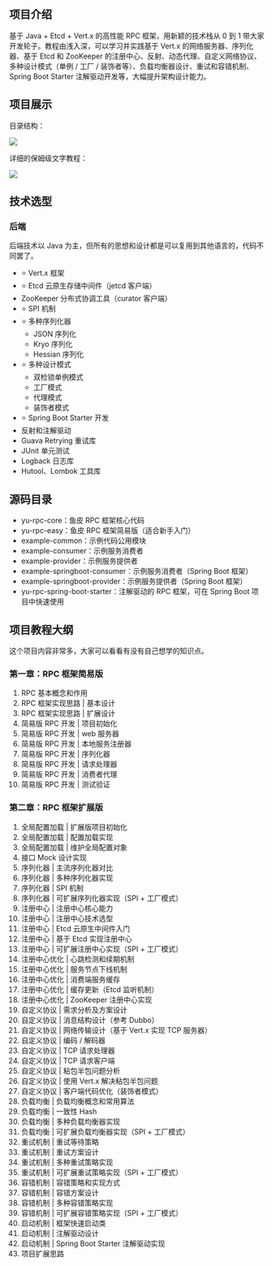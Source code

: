 ## 项目介绍

基于 Java + Etcd + Vert.x 的高性能 RPC 框架，用新颖的技术栈从 0 到 1 带大家开发轮子。教程由浅入深，可以学习并实践基于 Vert.x 的网络服务器、序列化器、基于 Etcd 和 ZooKeeper 的注册中心、反射、动态代理、自定义网络协议、多种设计模式（单例 / 工厂 / 装饰者等）、负载均衡器设计、重试和容错机制、Spring Boot Starter 注解驱动开发等，大幅提升架构设计能力。



## 项目展示

目录结构：

![](./docs/tutorial.jpg)


详细的保姆级文字教程：

![](./docs/structure.jpg)



## 技术选型

### 后端

后端技术以 Java 为主，但所有的思想和设计都是可以复用到其他语言的，代码不同罢了。

- ⭐️ Vert.x 框架
- ⭐️ Etcd 云原生存储中间件（jetcd 客户端）
- ZooKeeper 分布式协调工具（curator 客户端）
- ⭐️ SPI 机制
- ⭐️ 多种序列化器
  - JSON 序列化
  - Kryo 序列化
  - Hessian 序列化
- ⭐️ 多种设计模式
  - 双检锁单例模式
  - 工厂模式
  - 代理模式
  - 装饰者模式
- ⭐️ Spring Boot Starter 开发
- 反射和注解驱动
- Guava Retrying 重试库
- JUnit 单元测试
- Logback 日志库
- Hutool、Lombok 工具库



## 源码目录

- yu-rpc-core：鱼皮 RPC 框架核心代码
- yu-rpc-easy：鱼皮 RPC 框架简易版（适合新手入门）
- example-common：示例代码公用模块
- example-consumer：示例服务消费者
- example-provider：示例服务提供者
- example-springboot-consumer：示例服务消费者（Spring Boot 框架）
- example-springboot-provider：示例服务提供者（Spring Boot 框架）
- yu-rpc-spring-boot-starter：注解驱动的 RPC 框架，可在 Spring Boot 项目中快速使用



## 项目教程大纲

这个项目内容非常多，大家可以看看有没有自己想学的知识点。



### 第一章：RPC 框架简易版

1. RPC 基本概念和作用
2. RPC 框架实现思路 | 基本设计
3. RPC 框架实现思路 | 扩展设计
4. 简易版 RPC 开发 | 项目初始化
5. 简易版 RPC 开发 | web 服务器
6. 简易版 RPC 开发 | 本地服务注册器
7. 简易版 RPC 开发 | 序列化器
8. 简易版 RPC 开发 | 请求处理器
9. 简易版 RPC 开发 | 消费者代理
10. 简易版 RPC 开发 | 测试验证



### 第二章：RPC 框架扩展版

1. 全局配置加载 | 扩展版项目初始化
2. 全局配置加载 | 配置加载实现
3. 全局配置加载 | 维护全局配置对象
4. 接口 Mock 设计实现
5. 序列化器 | 主流序列化器对比
6. 序列化器 | 多种序列化器实现
7. 序列化器 | SPI 机制
8. 序列化器 | 可扩展序列化器实现（SPI + 工厂模式）
9. 注册中心 | 注册中心核心能力
10. 注册中心 | 注册中心技术选型
11. 注册中心 | Etcd 云原生中间件入门
12. 注册中心 | 基于 Etcd 实现注册中心
13. 注册中心 | 可扩展注册中心实现（SPI + 工厂模式）
14. 注册中心优化 | 心跳检测和续期机制
15. 注册中心优化 | 服务节点下线机制
16. 注册中心优化 | 消费端服务缓存
17. 注册中心优化 | 缓存更新（Etcd 监听机制）
18. 注册中心优化 | ZooKeeper 注册中心实现
19. 自定义协议 | 需求分析及方案设计
20. 自定义协议 | 消息结构设计（参考 Dubbo）
21. 自定义协议 | 网络传输设计（基于 Vert.x 实现 TCP 服务器）
22. 自定义协议 | 编码 / 解码器
23. 自定义协议 | TCP 请求处理器
24. 自定义协议 | TCP 请求客户端
25. 自定义协议 | 粘包半包问题分析
26. 自定义协议 | 使用 Vert.x 解决粘包半包问题
27. 自定义协议 | 客户端代码优化（装饰者模式）
28. 负载均衡 | 负载均衡概念和常用算法
29. 负载均衡 | 一致性 Hash
30. 负载均衡 | 多种负载均衡器实现
31. 负载均衡 | 可扩展负载均衡器实现（SPI + 工厂模式）
32. 重试机制 | 重试等待策略
33. 重试机制 | 重试方案设计
34. 重试机制 | 多种重试策略实现
35. 重试机制 | 可扩展重试策略实现（SPI + 工厂模式）
36. 容错机制 | 容错策略和实现方式
37. 容错机制 | 容错方案设计
38. 容错机制 | 多种容错策略实现
39. 容错机制 | 可扩展容错策略实现（SPI + 工厂模式）
40. 启动机制 | 框架快速启动类
41. 启动机制 | 注解驱动设计
42. 启动机制 | Spring Boot Starter 注解驱动实现
43. 项目扩展思路

